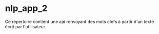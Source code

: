 # nlp_app_2
Ce répertoire contient une api  renvoyant des mots clefs à partir d'un texte écrit par l'utilisateur. 
